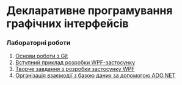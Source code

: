 # Декларативне програмування графічних інтерфейсів

### Лабораторні роботи
1. [Основи роботи з Git](./Lab1)
2. [Вступний приклад розробки WPF-застосунку](./Lab2)
3. [Творче завдання з розробки застосунку WPF](./Lab3)
4. [Організація взаємодії з базою даних за допомогою ADO.NET](./Lab4)
